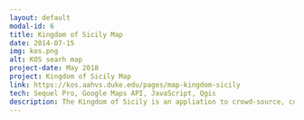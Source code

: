 ```yaml
---
layout: default
modal-id: 6
title: Kingdom of Sicily Map
date: 2014-07-15
img: kos.png
alt: KOS searh map
project-date: May 2018
project: Kingdom of Sicily Map
link: https://kos.aahvs.duke.edu/pages/map-kingdom-sicily
tech: Sequel Pro, Google Maps API, JavaScript, Qgis
description: The Kingdom of Sicily is an appliation to crowd-source, collect, host and display images made by travelers, mapmakers, historians, architects and artists of medieval and early modern cities in Southern Italy. The site was built by various faculty and IT staff at Duke University using Sequel Pro. The map was added on after the database was created using HTML, CSS, JavaScript, and Google Maps API and is meant to offer site visitor an alternative way of searching the database. The roman roads layer, which displays how people would have travelled during this period, was a vector file created and serialized as GeoJSON using Qgis.
---
```


